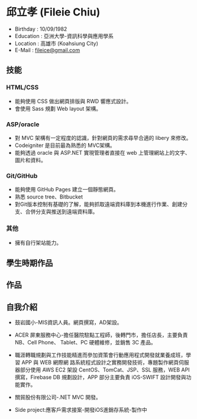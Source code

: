 # 邱立孝 (Fileie Chiu)

* Birthday : 10/09/1982
* Education : 亞洲大學-資訊科學與應用學系
* Location : 高雄市 (Koahsiung City)
* E-Mail : fileice@gmail.com

## 技能

### HTML/CSS

* 能夠使用 CSS 做出網頁排版與 RWD 響應式設計。
* 會使用 Sass 規劃 Web layout 架構。
 

### ASP/oracle

* 對 MVC 架構有一定程度的認識，針對網頁的需求尋早合適的 libery 來修改。
* Codeigniter 是目前最為熟悉的 MVC架構。
* 能夠透過 oracle 與 ASP.NET 實現管理者直接在 web 上管理網站上的文字、圖片和資料。

### Git/GitHub

* 能夠使用 GitHub Pages 建立一個靜態網頁。
* 熟悉 source tree、Bitbucket
* 對Git版本控制有基礎的了解，能夠抓取遠端資料庫到本機進行作業、創建分支、合併分支與推送到遠端資料庫。

### 其他


* 擁有自行架站能力。

## 學生時期作品


## 作品



## 自我介紹
* 鼓岩國小-MIS資訊人員。網頁撰寫，AD架設。

* ACER  屏東服務中心-擔任醫院駐點工程師，後轉門市，擔任店長，主要負責  NB、Cell  Phone、  Tablet、PC  硬體維修，並銷售  3C  產品。

* 職涯轉職規劃與工作技能精進而參加資策會行動應用程式開發就業養成班，學習  APP  與  WEB  網際網  路系統程式設計之實務開發技術，專題製作網頁伺服器部分使用  AWS  EC2  架設  CentOS、TomCat、JSP、SSL  服務，WEB  API撰寫，Firebase  DB  規劃設計，APP  部分主要負責  iOS-SWIFT  設計開發與功能實作。

* 關貿股份有限公司-.NET  MVC  開發。

* Side  project:應客戶需求接案-開發iOS進銷存系統-製作中




